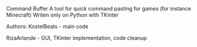 Command Buffer
A tool for quick command pasting for games (for instance Minecraft)
Writen only on Python with TKinter

Authors:
KostelBeats - main code

RizaArlande - GUI, TKinter implementation, code cleanup
